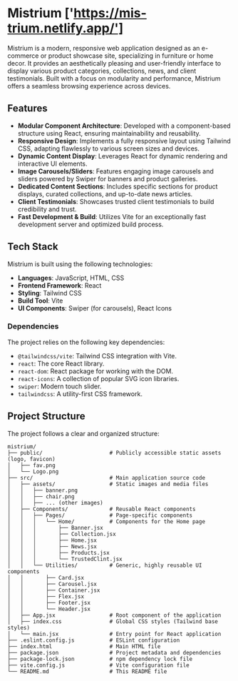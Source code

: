 # Mistrium ['https://mis-trium.netlify.app/']

Mistrium is a modern, responsive web application designed as an e-commerce or product showcase site, specializing in furniture or home decor. It provides an aesthetically pleasing and user-friendly interface to display various product categories, collections, news, and client testimonials. Built with a focus on modularity and performance, Mistrium offers a seamless browsing experience across devices.

## Features

*   **Modular Component Architecture**: Developed with a component-based structure using React, ensuring maintainability and reusability.
*   **Responsive Design**: Implements a fully responsive layout using Tailwind CSS, adapting flawlessly to various screen sizes and devices.
*   **Dynamic Content Display**: Leverages React for dynamic rendering and interactive UI elements.
*   **Image Carousels/Sliders**: Features engaging image carousels and sliders powered by Swiper for banners and product galleries.
*   **Dedicated Content Sections**: Includes specific sections for product displays, curated collections, and up-to-date news articles.
*   **Client Testimonials**: Showcases trusted client testimonials to build credibility and trust.
*   **Fast Development & Build**: Utilizes Vite for an exceptionally fast development server and optimized build process.

## Tech Stack

Mistrium is built using the following technologies:

*   **Languages**: JavaScript, HTML, CSS
*   **Frontend Framework**: React
*   **Styling**: Tailwind CSS
*   **Build Tool**: Vite
*   **UI Components**: Swiper (for carousels), React Icons

### Dependencies

The project relies on the following key dependencies:

*   `@tailwindcss/vite`: Tailwind CSS integration with Vite.
*   `react`: The core React library.
*   `react-dom`: React package for working with the DOM.
*   `react-icons`: A collection of popular SVG icon libraries.
*   `swiper`: Modern touch slider.
*   `tailwindcss`: A utility-first CSS framework.


## Project Structure

The project follows a clear and organized structure:

```
mistrium/
├── public/                     # Publicly accessible static assets (logo, favicon)
│   ├── fav.png
│   └── Logo.png
├── src/                        # Main application source code
│   ├── assets/                 # Static images and media files
│   │   ├── banner.png
│   │   ├── chair.png
│   │   ├── ... (other images)
│   ├── Components/             # Reusable React components
│   │   ├── Pages/              # Page-specific components
│   │   │   └── Home/           # Components for the Home page
│   │   │       ├── Banner.jsx
│   │   │       ├── Collection.jsx
│   │   │       ├── Home.jsx
│   │   │       ├── News.jsx
│   │   │       ├── Products.jsx
│   │   │       └── TrustedClint.jsx
│   │   └── Utilities/          # Generic, highly reusable UI components
│   │       ├── Card.jsx
│   │       ├── Carousel.jsx
│   │       ├── Container.jsx
│   │       ├── Flex.jsx
│   │       ├── Footer.jsx
│   │       └── Header.jsx
│   ├── App.jsx                 # Root component of the application
│   ├── index.css               # Global CSS styles (Tailwind base styles)
│   └── main.jsx                # Entry point for React application
├── .eslint.config.js           # ESLint configuration
├── index.html                  # Main HTML file
├── package.json                # Project metadata and dependencies
├── package-lock.json           # npm dependency lock file
├── vite.config.js              # Vite configuration file
└── README.md                   # This README file
```

